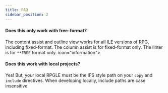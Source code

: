 ```yaml
---
title: FAQ 
sidebar_position: 2
---
```


#### Does this only work with free-format?

The content assist and outline view works for all ILE versions of RPG, including fixed-format. The column assist is for fixed-format only. The linter is for `**FREE` format only.
 icon="information">
#### Does this work with local projects?

Yes! But, your local RPGLE must be the IFS style path on your `copy` and `include` directives. When developing locally, include paths are case insensitive.
